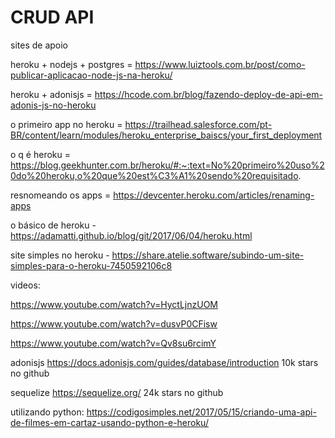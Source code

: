 # CRUD API

sites de apoio



heroku + nodejs + postgres = https://www.luiztools.com.br/post/como-publicar-aplicacao-node-js-na-heroku/

heroku + adonisjs = https://hcode.com.br/blog/fazendo-deploy-de-api-em-adonis-js-no-heroku

o primeiro app no heroku = https://trailhead.salesforce.com/pt-BR/content/learn/modules/heroku_enterprise_baiscs/your_first_deployment

o q é heroku = https://blog.geekhunter.com.br/heroku/#:~:text=No%20primeiro%20uso%20do%20heroku,o%20que%20est%C3%A1%20sendo%20requisitado.

resnomeando os apps = https://devcenter.heroku.com/articles/renaming-apps

o básico de heroku - https://adamatti.github.io/blog/git/2017/06/04/heroku.html

site simples no heroku - https://share.atelie.software/subindo-um-site-simples-para-o-heroku-7450592106c8


videos:

https://www.youtube.com/watch?v=HyctLjnzUOM

https://www.youtube.com/watch?v=dusvP0CFisw

https://www.youtube.com/watch?v=Qv8su6rcimY

adonisjs https://docs.adonisjs.com/guides/database/introduction 10k stars no github

sequelize https://sequelize.org/ 24k stars no github

utilizando python: https://codigosimples.net/2017/05/15/criando-uma-api-de-filmes-em-cartaz-usando-python-e-heroku/
